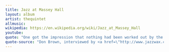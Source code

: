 ```yaml
---
title: Jazz at Massey Hall
layout: album
artist: thequintet
allmusic:
wikipedia: https://en.wikipedia.org/wiki/Jazz_at_Massey_Hall
youtube:
quote: "One got the impression that nothing had been worked out by the musicians beforehand... But, as anyone familiar with the recording of the event knows, it was a blistering performance."
quote-source: "Don Brown, interviewed by <a href=\"http://www.jazzwax.com/2009/01/jazz-at-massey-hall.html\">JazzWax's</a> Marc Myers"
---
```


<!-- http://www.jazzwax.com/2009/01/jazz-at-massey-hall.html -->
